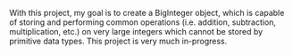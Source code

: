 With this project, my goal is to create a BigInteger object, which is capable of storing and performing common operations (i.e. addition, subtraction, multiplication, etc.) on very large integers which cannot be stored by primitive data types.
This project is very much in-progress.
